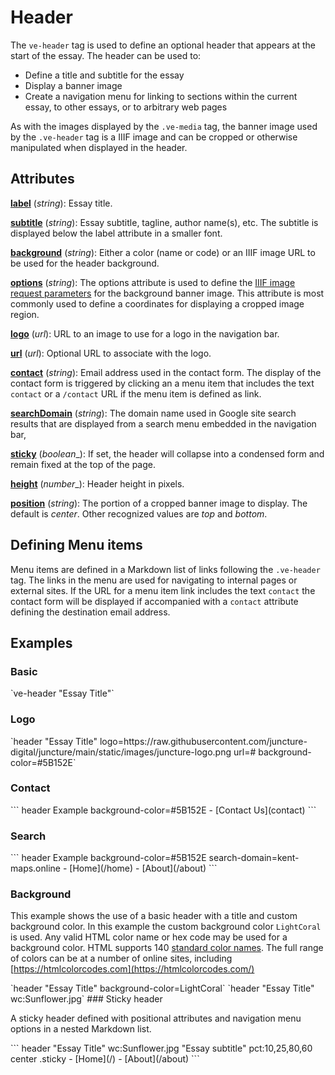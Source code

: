 <style> 
    .markdown-section h2 ~ p > strong > a { color: crimson; font-size: 110%; text-decoration: none; }
    .markdown-section table { 
        margin-left:3rem; 
        width: calc(100% - 6rem); 
        border:1px solid #555;
    }
    .markdown-section td, .markdown-section th {
        border:1px solid #555;
        padding: 8px;
        line-height: 1.2;
    }
    .markdown-section th {
        background-color:#E2F0F7;
        font-weight:bold !important;
        text-align:center !important;
    }
</style>

# Header

The `ve-header` tag is used to define an optional header that appears at the start of the essay.  The header can be used to:

- Define a title and subtitle for the essay
- Display a banner image
- Create a navigation menu for linking to sections within the current essay, to other essays, or to arbitrary web pages

As with the images displayed by the `.ve-media` tag, the banner image used by the `.ve-header` tag is a IIIF image and can be cropped or otherwise manipulated when displayed in the header.

## Attributes

**[label](#basic)** (_string_):  Essay title.

**[subtitle](#basic)** (_string_):  Essay subtitle, tagline, author name(s), etc.  The subtitle is displayed below the label attribute in a smaller font.

**[background](#background)** (_string_):  Either a color (name or code) or an IIIF image URL to be used for the header background.

**[options](#basic)** (_string_):  The options attribute is used to define the [IIIF image request parameters](https://iiif.io/api/image/2.1/#image-request-parameters) for the background banner image. This attribute is most commonly used to define a coordinates for displaying a cropped image region.

**[logo](#logo)** (_url_):  URL to an image to use for a logo in the navigation bar.

**[url](#logo)** (_url_):   Optional URL to associate with the logo.

**[contact](#contact)** (_string_):  Email address used in the contact form.  The display of the contact form is triggered by clicking an a menu item that includes the text `contact` or a `/contact` URL if the menu item is defined as link.

**[searchDomain](#search)** (_string_):  The domain name used in Google site search results that are displayed from a search menu embedded in the navigation bar,

**[sticky](#sticky-header)** (_boolean__):  If set, the header will collapse into a condensed form and remain fixed at the top of the page.

**[height](#basic)** (_number__):  Header height in pixels.

**[position](#basic)** (_string_):  The portion of a cropped banner image to display. The default is _center_. Other recognized values are _top_ and _bottom_. 

## Defining Menu items

Menu items are defined in a Markdown list of links following the `.ve-header` tag.  The links in the menu are used for navigating to internal pages or external sites.  If the URL for a menu item link includes the text `contact` the contact form will be displayed if accompanied with a `contact` attribute defining the destination email address.

## Examples

### Basic

<ve-snippet collapsible label="A basic header with a title">
    `ve-header "Essay Title"`
</ve-snippet>

### Logo

<ve-snippet collapsible label="Header with a logo, url and custom background color">
    `header "Essay Title" logo=https://raw.githubusercontent.com/juncture-digital/juncture/main/static/images/juncture-logo.png url=# background-color=#5B152E`
</ve-snippet>

### Contact

<ve-snippet collapsible label="Header with a contact form" height=10rem>
    ```
    header Example background-color=#5B152E
    - [Contact Us](contact)
    ```
</ve-snippet>

### Search

<ve-snippet collapsible label="Header with a search form">
    ```
    header Example background-color=#5B152E search-domain=kent-maps.online
    - [Home](/home)
    - [About](/about)
    ```
</ve-snippet>

### Background

This example shows the use of a basic header with a title and custom background color.  In this example the custom background color `LightCoral` is used.  Any valid HTML color name or hex code may be used for a background color.  HTML supports 140 [standard color names](https://www.w3schools.com/colors/colors_names.asp).  The full range of colors can be at a number of online sites, including  [https://htmlcolorcodes.com](https://htmlcolorcodes.com/)

<ve-snippet collapsible label="A basic header with a custom background color">
    `header "Essay Title" background-color=LightCoral`
</ve-snippet>

<ve-snippet collapsible label="A header with a background image">
    `header "Essay Title" wc:Sunflower.jpg`
</ve-snippet>
### Sticky header

A sticky header defined with positional attributes and navigation menu options in a nested Markdown list.

<ve-snippet collapsible fill label="A sticky header with a cropped background image and menu">
    ```
    header "Essay Title" wc:Sunflower.jpg "Essay subtitle" pct:10,25,80,60 center .sticky
    - [Home](/)
    - [About](/about)
    ```
</ve-snippet>
